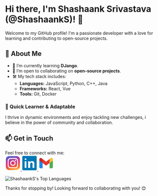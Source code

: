 # Hi there, I'm Shashaank Srivastava (@ShashaankS)! 👋

Welcome to my GitHub profile! I'm a passionate developer with a love for learning and contributing to open-source projects.

## 🚀 About Me

- 🌱 I’m currently learning **DJango**.
- 💼 I’m open to collaborating on **open-source projects**.
- 🛠️ My tech stack includes:
  - **Languages:** JavaScript, Python, C++, Java
  - **Frameworks:** React, Vue
  - **Tools:** Git, Docker

### 🌟 Quick Learner & Adaptable

I thrive in dynamic environments and enjoy tackling new challenges, i believe in the power of community and collaboration.

## 📫 Get in Touch

Feel free to connect with me:
<br>
<a href="https://www.instagram.com/yaa.its_shashaank/">
    <img height="50" src="./instagram.svg"/>
  </a>
  <a href="www.linkedin.com/in/shashaank-srivastava-852933289">
    <img height="50" src="./linkedin.svg"/>
  </a>
  <a href="mailto:shashaank.srivastava04@gmail.com">
    <img height="50" src="./email.svg"/>
  </a>

![ShashaankS's Top Languages](https://github-readme-stats.vercel.app/api/top-langs/?username=ShashaankS&theme=tokyonight&show_icons=true&hide_border=true&layout=compact)

Thanks for stopping by! Looking forward to collaborating with you! 😊

<!---
ShashaankS/ShashaankS is a ✨ special ✨ repository because its `README.md` (this file) appears on your GitHub profile.
You can click the Preview link to take a look at your changes.
--->



